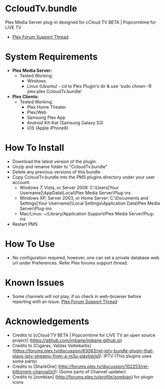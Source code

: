 CcloudTv.bundle
===================

Plex Media Server plug-in designed for cCloud TV BETA | Popcorntime for LIVE TV

- [Plex Forum Support Thread](http://forums.plex.tv/discussion/166602/rel-ccloudtv-channel-iptv/p1)

System Requirements
===================

- **Plex Media Server:**
	- Tested Working:
		- Windows
		- Linux (Ubuntu) - cd to Plex Plugin's dir & use 'sudo chown -R plex:plex CcloudTv.bundle'
- **Plex Clients:**
	- Tested Working:
		- Plex Home Theater
		- Plex/Web
		- Samsung Plex App
		- Android Kit-Kat (Samsung Galaxy S3)
		- iOS (Apple iPhone6)

How To Install
==============

- Download the latest version of the plugin.
- Unzip and rename folder to "CcloudTv.bundle"
- Delete any previous versions of this bundle
- Copy CcloudTv.bundle into the PMS plugins directory under your user account:
	- Windows 7, Vista, or Server 2008: 
		C:\Users\[Your Username]\AppData\Local\Plex Media Server\Plug-ins
	- Windows XP, Server 2003, or Home Server: 
		C:\Documents and Settings\[Your Username]\Local Settings\Application Data\Plex Media Server\Plug-ins
	- Mac/Linux: 
        ~/Library/Application Support/Plex Media Server/Plug-ins
- Restart PMS

How To Use
==============

- No configuration required, however, one can set a private database web url under Preferences. Refer Plex forums support thread.

Known Issues
==============

- Some channels will not play, if so check in web-browser before reporting with an issue.
[Plex Forum Support Thread](http://forums.plex.tv/discussion/166602/rel-ccloudtv-channel-iptv/p1)

Acknowledgements
==============

- Credits to [cCloud TV BETA | Popcorntime for LIVE TV an open source project] (https://github.com/imbane/imbane.github.io)
- Credits to [Cigaras, Valdas Vaitiekaitis] (https://forums.plex.tv/discussion/83083/rel-iptv-bundle-plugin-that-plays-iptv-streams-from-a-m3u-playlist/p1): IPTV (This plugins uses some parts)
- Credits to [SharkOne] (http://forums.plex.tv/discussion/102253/rel-bittorrent-channel/p1): (Some parts of Channel updater)
- Credits to [zombian] (http://forums.plex.tv/profile/zombian) for plugin icons